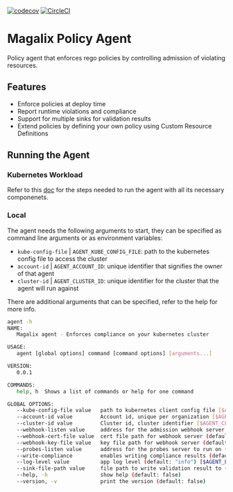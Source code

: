 [![codecov](https://codecov.io/gh/MagalixCorp/magalix-policy-agent/branch/dev/graph/badge.svg?token=5HALYBWEIQ)](https://codecov.io/gh/MagalixCorp/magalix-policy-agent) [![CircleCI](https://circleci.com/gh/MagalixCorp/magalix-policy-agent.svg?style=shield&circle-token=1d1e7616349e46a7338b44d58c950b0eff08efa7)](https://app.circleci.com/pipelines/github/MagalixCorp/magalix-policy-agent?branch=dev)


# Magalix Policy Agent

Policy agent that enforces rego policies by controlling admission of violating resources.

## Features

- Enforce policies at deploy time
- Report runtime violations and compliance
- Support for multiple sinks for validation results
- Extend policies by defining your own policy using Custom Resource Definitions

## Running the Agent

### Kubernetes Workload

Refer to this [doc](docs/running_agent.md) for the steps needed to run the agent with all its necessary componenets.

### Local

The agent needs the following arguments to start, they can be specified as command line arguments or as environment variables:

- `kube-config-file` | `AGENT_KUBE_CONFIG_FILE`: path to the kubernetes config file to access the cluster
- `account-id` | `AGENT_ACCOUNT_ID`: unique identifier that signifies the owner of that agent
- `cluster-id` | `AGENT_CLUSTER_ID`: unique identifier for the cluster that the agent will run against

There are additional arguments that can be specified, refer to the help for more info.

```bash
agent -h
NAME:
   Magalix agent - Enforces compliance on your kubernetes cluster

USAGE:
   agent [global options] command [command options] [arguments...]

VERSION:
   0.0.1

COMMANDS:
   help, h  Shows a list of commands or help for one command

GLOBAL OPTIONS:
   --kube-config-file value   path to kubernetes client config file [$AGENT_KUBE_CONFIG_FILE]
   --account-id value         Account id, unique per organization [$AGENT_ACCOUNT_ID]
   --cluster-id value         Cluster id, cluster identifier [$AGENT_CLUSTER_ID]
   --webhook-listen value     address for the admission webhook server to listen on (default: ":8443") [$AGENT_WEBHOOK_LISTEN]
   --webhook-cert-file value  cert file path for webhook server (default: "/certs/tls.crt") [$AGENT_WEBHOOK_CERT_FILE]
   --webhook-key-file value   key file path for webhook server (default: "/certs/tls.key") [$AGENT_WEBHOOK_KEY_FILE]
   --probes-listen value      address for the probes server to run on (default: ":9000") [$AGENT_PROBES_LISTEN]
   --write-compliance         enables writing compliance results (default: false) [$AGENT_WRITE_COMPLIANCE]
   --log-level value          app log level (default: "info") [$AGENT_LOG_LEVEL]
   --sink-file-path value     file path to write validation result to (default: "/tmp/results.json") [$AGENT_SINK_FILE_PATH]
   --help, -h                 show help (default: false)
   --version, -v              print the version (default: false)
```
